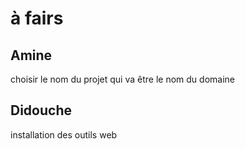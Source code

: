 # à fairs
## Amine
choisir le nom du projet qui va être le nom du domaine 

## Didouche
installation des outils web

